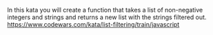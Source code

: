 In this kata you will create a function that takes a list of non-negative integers and strings and returns a new list with the strings filtered out.
https://www.codewars.com/kata/list-filtering/train/javascript